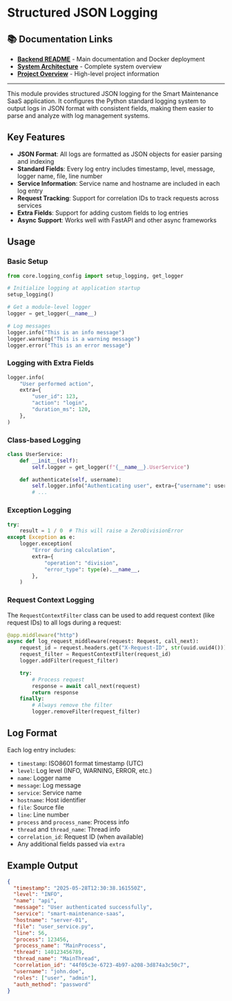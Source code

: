 # Structured JSON Logging

## 📚 Documentation Links

- **[Backend README](../README.md)** - Main documentation and Docker deployment
- **[System Architecture](../docs/SYSTEM_AND_ARCHITECTURE.md)** - Complete system overview
- **[Project Overview](../../README.md)** - High-level project information

---

This module provides structured JSON logging for the Smart Maintenance SaaS application. It configures the Python standard logging system to output logs in JSON format with consistent fields, making them easier to parse and analyze with log management systems.

## Key Features

- **JSON Format**: All logs are formatted as JSON objects for easier parsing and indexing
- **Standard Fields**: Every log entry includes timestamp, level, message, logger name, file, line number
- **Service Information**: Service name and hostname are included in each log entry
- **Request Tracking**: Support for correlation IDs to track requests across services
- **Extra Fields**: Support for adding custom fields to log entries
- **Async Support**: Works well with FastAPI and other async frameworks

## Usage

### Basic Setup

```python
from core.logging_config import setup_logging, get_logger

# Initialize logging at application startup
setup_logging()

# Get a module-level logger
logger = get_logger(__name__)

# Log messages
logger.info("This is an info message")
logger.warning("This is a warning message")
logger.error("This is an error message")
```

### Logging with Extra Fields

```python
logger.info(
    "User performed action",
    extra={
        "user_id": 123,
        "action": "login",
        "duration_ms": 120,
    },
)
```

### Class-based Logging

```python
class UserService:
    def __init__(self):
        self.logger = get_logger(f"{__name__}.UserService")

    def authenticate(self, username):
        self.logger.info("Authenticating user", extra={"username": username})
        # ...
```

### Exception Logging

```python
try:
    result = 1 / 0  # This will raise a ZeroDivisionError
except Exception as e:
    logger.exception(
        "Error during calculation",
        extra={
            "operation": "division",
            "error_type": type(e).__name__,
        },
    )
```

### Request Context Logging

The `RequestContextFilter` class can be used to add request context (like request IDs) to all logs during a request:

```python
@app.middleware("http")
async def log_request_middleware(request: Request, call_next):
    request_id = request.headers.get("X-Request-ID", str(uuid.uuid4()))
    request_filter = RequestContextFilter(request_id)
    logger.addFilter(request_filter)

    try:
        # Process request
        response = await call_next(request)
        return response
    finally:
        # Always remove the filter
        logger.removeFilter(request_filter)
```

## Log Format

Each log entry includes:

- `timestamp`: ISO8601 format timestamp (UTC)
- `level`: Log level (INFO, WARNING, ERROR, etc.)
- `name`: Logger name
- `message`: Log message
- `service`: Service name
- `hostname`: Host identifier
- `file`: Source file
- `line`: Line number
- `process` and `process_name`: Process info
- `thread` and `thread_name`: Thread info
- `correlation_id`: Request ID (when available)
- Any additional fields passed via `extra`

## Example Output

```json
{
  "timestamp": "2025-05-28T12:30:38.161550Z",
  "level": "INFO",
  "name": "api",
  "message": "User authenticated successfully",
  "service": "smart-maintenance-saas",
  "hostname": "server-01",
  "file": "user_service.py",
  "line": 56,
  "process": 123456,
  "process_name": "MainProcess",
  "thread": 140123456789,
  "thread_name": "MainThread",
  "correlation_id": "44f05c3e-6723-4b97-a208-3d874a3c50c7",
  "username": "john.doe",
  "roles": ["user", "admin"],
  "auth_method": "password"
}
```
